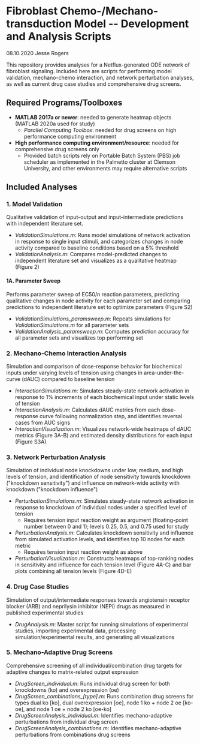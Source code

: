 # Fibroblast Chemo-/Mechano-transduction Model -- Development and Analysis Scripts

08.10.2020 Jesse Rogers

This repository provides analyses for a Netflux-generated ODE network of fibroblast signaling. Included here are scripts for performing model validation, mechano-chemo interaction, and network perturbation analyses, as well as current drug case studies and comprehensive drug screens.

## Required Programs/Toolboxes

- **MATLAB 2017a or newer**: needed to generate heatmap objects (MATLAB 2020a used for study)
  - *Parallel Computing Toolbox*: needed for drug screens on high performance computing environment
- **High performance computing environment/resource**: needed for comprehensive drug screens only
  - Provided batch scripts rely on Portable Batch System (PBS) job scheduler as implemented in the Palmetto cluster at Clemson University, and other environments may require alternative scripts

## Included Analyses

### 1. Model Validation

Qualitative validation of input-output and input-intermediate predictions with independent literature set.
- *ValidationSimulations.m*: Runs model simulations of network activation in response to single input stimuli, and categorizes changes in node activity compared to baseline conditions based on a 5% threshold
- *ValidationAnalysis.m*: Compares model-predicted changes to independent literature set and visualizes as a qualitative heatmap (Figure 2)

#### 1A. Parameter Sweep

Performs parameter sweep of EC50/n reaction parameters, predicting qualitative changes in node activity for each parameter set and comparing predictions to independent literature set to optimize parameters (Figure S2)
- *ValidationSimulations_paramsweep.m*: Repeats simulations for *ValidationSimulations.m* for all parameter sets
- *ValidationAnalysis_paramsweep.m*: Computes prediction accuracy for all parameter sets and visualizes top performing set

### 2. Mechano-Chemo Interaction Analysis

Simulation and comparison of dose-response behavior for biochemical inputs under varying levels of tension using changes in area-under-the-curve (dAUC) compared to baseline tension
- *InteractionSimulations.m*: Simulates steady-state network activation in response to 1% increments of each biochemical input under static levels of tension
- *InteractionAnalysis.m*: Calculates dAUC metrics from each dose-response curve following normalization step, and identifies reversal cases from AUC signs
- *InteractionVisualization.m*: Visualizes network-wide heatmaps of dAUC metrics (Figure 3A-B) and estimated density distributions for each input (Figure S3A)

### 3. Network Perturbation Analysis

Simulation of individual node knockdowns under low, medium, and high levels of tension, and identification of node sensitivity towards knockdown ("knockdown sensitivity") and influence on network-wide activity with knockdown ("knockdown influence")
- *PerturbationSimulations.m*: Simulates steady-state network activation in response to knockdown of individual nodes under a specified level of tension
  - Requires tension input reaction weight as argument (floating-point number between 0 and 1); levels 0.25, 0.5, and 0.75 used for study
- *PerturbationAnalysis.m*: Calculates knockdown sensitivity and influence from simulated activation levels, and identifies top 10 nodes for each metric
  - Requires tension input reaction weight as above
- *PerturbationVisualization.m*: Constructs heatmaps of top-ranking nodes in sensitivity and influence for each tension level (Figure 4A-C) and bar plots combining all tension levels (Figure 4D-E)

### 4. Drug Case Studies

Simulation of output/intermediate responses towards angiotensin receptor blocker (ARB) and neprilysin inhibitor (NEPi) drugs as measured in published experimental studies
- *DrugAnalysis.m*: Master script for running simulations of experimental studies, importing experimental data, processing simulation/experimental results, and generating all visualizations

### 5. Mechano-Adaptive Drug Screens

Comprehensive screening of all individual/combination drug targets for adaptive changes to matrix-related output expression
- *DrugScreen_individual.m*: Runs individual drug screen for both knockdowns (ko) and overexpression (oe)
- *DrugScreen_combinations_[type].m*: Runs combination drug screens for types dual ko [ko], dual overexpression [oe], node 1 ko + node 2 oe [ko-oe], and node 1 oe + node 2 ko [oe-ko]
- *DrugScreenAnalysis_individual.m*: Identifies mechano-adaptive perturbations from individual drug screen
- *DrugScreenAnalysis_combinations.m*: Identifies mechano-adaptive perturbations from combinations drug screens